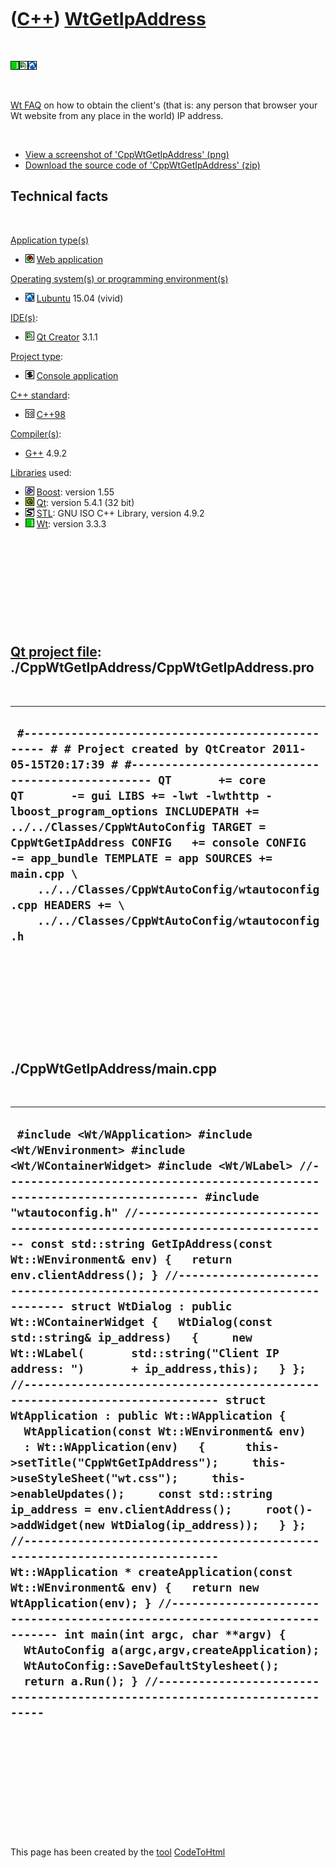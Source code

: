 
 

 

 

 

 

([C++](Cpp.md)) [WtGetIpAddress](CppWtGetIpAddress.md)
========================================================

 

![Wt](PicWt.png)![Qt
Creator](PicQtCreator.png)![Lubuntu](PicLubuntu.png)

 

[Wt FAQ](CppWtFaq.md) on how to obtain the client's (that is: any
person that browser your Wt website from any place in the world) IP
address.

 

-   [View a screenshot of
    'CppWtGetIpAddress' (png)](CppWtGetIpAddress.png)
-   [Download the source code of
    'CppWtGetIpAddress' (zip)](CppWtGetIpAddress.zip)

Technical facts
---------------

 

[Application type(s)](CppApplication.md)

-   ![Web](PicWeb.png) [Web application](CppWebApplication.md)

[Operating system(s) or programming environment(s)](CppOs.md)

-   ![Lubuntu](PicLubuntu.png) [Lubuntu](CppLubuntu.md) 15.04 (vivid)

[IDE(s)](CppIde.md):

-   ![Qt Creator](PicQtCreator.png) [Qt Creator](CppQtCreator.md) 3.1.1

[Project type](CppQtProjectType.md):

-   ![console](PicConsole.png) [Console
    application](CppConsoleApplication.md)

[C++ standard](CppStandard.md):

-   ![C++98](PicCpp98.png) [C++98](Cpp98.md)

[Compiler(s)](CppCompiler.md):

-   [G++](CppGpp.md) 4.9.2

[Libraries](CppLibrary.md) used:

-   ![Boost](PicBoost.png) [Boost](CppBoost.md): version 1.55
-   ![Qt](PicQt.png) [Qt](CppQt.md): version 5.4.1 (32 bit)
-   ![STL](PicStl.png) [STL](CppStl.md): GNU ISO C++ Library, version
    4.9.2
-   ![Wt](PicWt.png) [Wt](CppWt.md): version 3.3.3

 

 

 

 

 

[Qt project file](CppQtProjectFile.md): ./CppWtGetIpAddress/CppWtGetIpAddress.pro
----------------------------------------------------------------------------------

 

  -------------------------------------------------------------------------------------------------------------------------------------------------------------------------------------------------------------------------------------------------------------------------------------------------------------------------------------------------------------------------------------------------------------------------------------------------------------------------------------------------------------------------
  ` #------------------------------------------------- # # Project created by QtCreator 2011-05-15T20:17:39 # #------------------------------------------------- QT       += core QT       -= gui LIBS += -lwt -lwthttp -lboost_program_options INCLUDEPATH += ../../Classes/CppWtAutoConfig TARGET = CppWtGetIpAddress CONFIG   += console CONFIG   -= app_bundle TEMPLATE = app SOURCES += main.cpp \     ../../Classes/CppWtAutoConfig/wtautoconfig.cpp HEADERS += \     ../../Classes/CppWtAutoConfig/wtautoconfig.h`
  -------------------------------------------------------------------------------------------------------------------------------------------------------------------------------------------------------------------------------------------------------------------------------------------------------------------------------------------------------------------------------------------------------------------------------------------------------------------------------------------------------------------------

 

 

 

 

 

./CppWtGetIpAddress/main.cpp
----------------------------

 

  -------------------------------------------------------------------------------------------------------------------------------------------------------------------------------------------------------------------------------------------------------------------------------------------------------------------------------------------------------------------------------------------------------------------------------------------------------------------------------------------------------------------------------------------------------------------------------------------------------------------------------------------------------------------------------------------------------------------------------------------------------------------------------------------------------------------------------------------------------------------------------------------------------------------------------------------------------------------------------------------------------------------------------------------------------------------------------------------------------------------------------------------------------------------------------------------------------------------------------------------------------------------------------------------------------------------------------------------------------------------------------------------------------------------------------------------------------------------------------------------------------------------------------------------------------------------------------------------------------------
  ` #include <Wt/WApplication> #include <Wt/WEnvironment> #include <Wt/WContainerWidget> #include <Wt/WLabel> //--------------------------------------------------------------------------- #include "wtautoconfig.h" //--------------------------------------------------------------------------- const std::string GetIpAddress(const Wt::WEnvironment& env) {   return env.clientAddress(); } //--------------------------------------------------------------------------- struct WtDialog : public Wt::WContainerWidget {   WtDialog(const std::string& ip_address)   {     new Wt::WLabel(       std::string("Client IP address: ")       + ip_address,this);   } }; //--------------------------------------------------------------------------- struct WtApplication : public Wt::WApplication {   WtApplication(const Wt::WEnvironment& env)   : Wt::WApplication(env)   {      this->setTitle("CppWtGetIpAddress");     this->useStyleSheet("wt.css");     this->enableUpdates();     const std::string ip_address = env.clientAddress();     root()->addWidget(new WtDialog(ip_address));   } }; //--------------------------------------------------------------------------- Wt::WApplication * createApplication(const Wt::WEnvironment& env) {   return new WtApplication(env); } //--------------------------------------------------------------------------- int main(int argc, char **argv) {   WtAutoConfig a(argc,argv,createApplication);   WtAutoConfig::SaveDefaultStylesheet();   return a.Run(); } //---------------------------------------------------------------------------`
  -------------------------------------------------------------------------------------------------------------------------------------------------------------------------------------------------------------------------------------------------------------------------------------------------------------------------------------------------------------------------------------------------------------------------------------------------------------------------------------------------------------------------------------------------------------------------------------------------------------------------------------------------------------------------------------------------------------------------------------------------------------------------------------------------------------------------------------------------------------------------------------------------------------------------------------------------------------------------------------------------------------------------------------------------------------------------------------------------------------------------------------------------------------------------------------------------------------------------------------------------------------------------------------------------------------------------------------------------------------------------------------------------------------------------------------------------------------------------------------------------------------------------------------------------------------------------------------------------------------

 

 

 

 

 

 

This page has been created by the [tool](Tools.md)
[CodeToHtml](ToolCodeToHtml.md)
